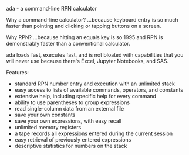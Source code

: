 ada - a command-line RPN calculator

Why a command-line calculator? ...because keyboard entry is so much faster than pointing and clicking or tapping buttons on a screen. 

Why RPN? ...because hitting an equals key is so 1995 and RPN is demonstrably faster than a conventional calculator.

ada loads fast, executes fast, and is not bloated with capabilities that you will never use because there's Excel, Jupyter Notebooks, and SAS. 

Features:
- standard RPN number entry and execution with an unlimited stack
- easy access to lists of available commands, operators, and constants
- extensive help, including specific help for every command
- ability to use parentheses to group expressions
- read single-column data from an external file
- save your own constants
- save your own expressions, with easy recall
- unlimited memory registers
- a tape records all expressions entered during the current session
- easy retrieval of previously entered expressions
- descriptive statistics for numbers on the stack